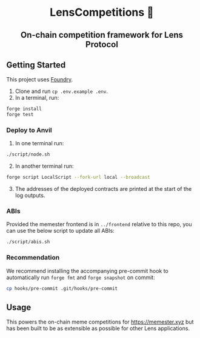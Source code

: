 <h1 align="center">LensCompetitions 🌱</h1>

<h2 align="center">On-chain competition framework for Lens Protocol</h2>

## Getting Started

This project uses [Foundry](https://getfoundry.sh).

1. Clone and run `cp .env.example .env`.
2. In a terminal, run:

```bash
forge install
forge test
```

### Deploy to Anvil

1. In one terminal run:
```bash
./script/node.sh
```
2. In another terminal run:
```bash
forge script LocalScript --fork-url local --broadcast
```

3. The addresses of the deployed contracts are printed at the start of the log outputs.

### ABIs

Provided the memester frontend is in `../frontend` relative to this repo, you can use the below script to update all ABIs:
```bash
./script/abis.sh
```

### Recommendation

We recommend installing the accompanying pre-commit hook to automatically run `forge fmt` and `forge snapshot` on commit:

```bash
cp hooks/pre-commit .git/hooks/pre-commit
```

## Usage

This powers the on-chain meme competitions for https://memester.xyz but has been built to be as extensible as possible for other Lens applications.
